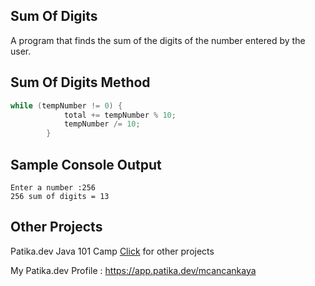 ## Sum Of Digits
A program that finds the sum of the digits of the number entered by the user.
## Sum Of Digits Method
```java
while (tempNumber != 0) {
            total += tempNumber % 10;
            tempNumber /= 10;
        }
```

## Sample Console Output
```
Enter a number :256
256 sum of digits = 13
```
## Other Projects

Patika.dev Java 101 Camp
[Click](https://github.com/mcancankaya/java101) for other projects

My Patika.dev Profile :
https://app.patika.dev/mcancankaya

  